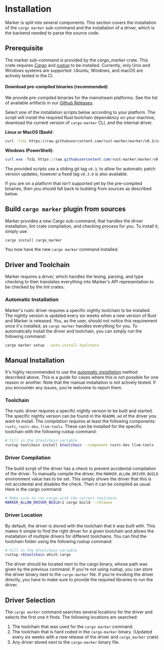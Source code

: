 # Installation

Marker is split into several components. This section covers the installation of the `cargo marker` sub-command and the installation of a driver, which is the backend needed to parse the source code.

<!-- toc -->

## Prerequisite

The marker sub-command is provided by the *cargo_marker* crate. This crate requires *[Cargo]* and *[rustup]* to be installed. Currently, only Unix and Windows systems are supported. Ubuntu, Windows, and macOS are actively tested in the CI.

[Cargo]: https://github.com/rust-lang/cargo/
[rustup]: https://github.com/rust-lang/rustup/

#### Download pre-compiled binaries (recommended)

<!-- Please keep this section in sync with the root README.md -->

We provide pre-compiled binaries for the mainstream platforms. See the list of available artifacts in our [Github Releases](https://github.com/rust-marker/marker/releases/latest).

Select one of the installation scripts below according to your platform. The script will install the required Rust toolchain dependency on your machine, download the current version of `cargo-marker` CLI, and the internal driver.

<!-- region replace marker version stable -->

**Linux or MacOS (Bash)**:
```bash
curl -fsSL https://raw.githubusercontent.com/rust-marker/marker/v0.3/scripts/release/install.sh | bash
```

**Windows (PowerShell)**:
```ps1
curl.exe -fsSL https://raw.githubusercontent.com/rust-marker/marker/v0.3/scripts/release/install.ps1 | powershell -command -
```

The provided scripts use a sliding git tag `v0.3`, to allow for automatic patch version updates, however a fixed tag `v0.3.0` is also available.

<!-- endregion replace marker version stable -->

If you are on a platform that isn't supported yet by the pre-compiled binaries, then you should fall back to building from sources as described below.

## Build `cargo marker` plugin from sources

Marker provides a new Cargo sub-command, that handles the driver installation, lint crate compilation, and checking process for you. To install it, simply use:

```sh
cargo install cargo_marker
```

You now have the new `cargo marker` command installed.

## Driver and Toolchain

Marker requires a driver, which handles the lexing, parsing, and type checking to then translates everything into Marker's API representation to be checked by the lint crates.

### Automatic Installation

Marker's rustc driver requires a specific nightly toolchain to be installed. The nightly version is updated every six weeks when a new version of Rust and Marker is released. You, as the user, should not notice this requirement once it's installed, as `cargo marker` handles everything for you. To automatically install the driver and toolchain, you can simply run the following command:

```sh
cargo marker setup --auto-install-toolchain
```

## Manual Installation

It's highly recommended to use the [*automatic installation*](#automatic-installation) method described above. This is a guide for cases where this is not possible for one reason or another. Note that the manual installation is not actively tested. If you encounter any issues, you're welcome to report them.

### Toolchain

The rustc driver requires a specific nightly version to be built and started. The specific nightly version can be found in the `README.md` of the driver you want to install. The compilation requires at least the following components: `rustc`, `rustc-dev`, `llvm-tools`. These can be installed for the specific toolchain with the following rustup command:

```sh
# Fill in the $toolchain variable
rustup toolchain install $toolchain --component rustc-dev llvm-tools
```

### Driver Compilation

The build script of the driver has a check to prevent accidental compilation of the driver. To manually compile the driver, the `MARKER_ALLOW_DRIVER_BUILD` environment value has to be set. This simply shows the driver that this is not accidental and disables the check. Then it can be compiled as usual. Here is the cargo command:

```sh
# Make sure to run cargo with the correct toolchain.
MARKER_ALLOW_DRIVER_BUILD=1 cargo build --release
```

### Driver Location

By default, the driver is stored with the toolchain that it was built with. This makes it simple to find the right driver for a given toolchain and allows the installation of multiple drivers for different toolchains. You can find the toolchain folder using the following rustup command:

```sh
# Fill in the $toolchain variable
rustup +$toolchain which cargo
```

The driver should be located next to the cargo binary, whose path was given by the previous command. If you're not using rustup, you can store the driver binary next to the `cargo-marker` file. If you're invoking the driver directly, you have to make sure to provide the required libraries to run the driver.

## Driver Selection

The `cargo marker` command searches several locations for the driver and selects the first one it finds. The following locations are searched:
1. The toolchain that was used for the `cargo marker` command.
2. The toolchain that is hard coded in the `cargo-marker` binary. (Updated every six weeks with a new release of the driver and `cargo_marker` crate)
3. Any driver stored next to the `cargo-marker` binary file.
